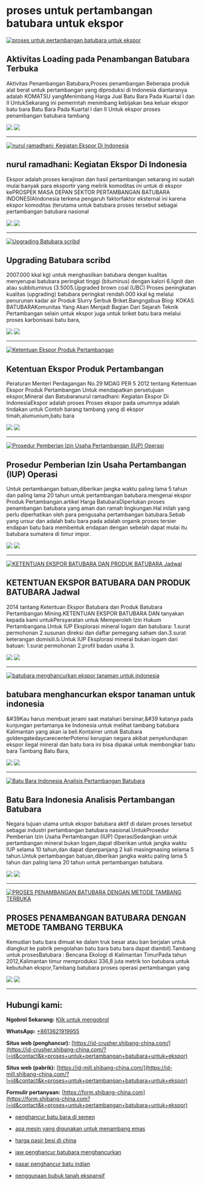 # proses untuk pertambangan batubara untuk ekspor

<a href="https://swt.shibang-china.com/?l=id&img&k=proses+untuk+pertambangan+batubara+untuk+ekspor" target="_blank">![proses untuk pertambangan batubara untuk ekspor](http://static.shibang-china.com/all-800x300/1097.jpg)</a>

## Aktivitas Loading pada Penambangan Batubara Terbuka
Aktivitas Penambangan Batubara,Proses penambangan Beberapa produk alat berat untuk pertambangan yang diproduksi di Indonesia diantaranya adalah KOMATSU yangMenimbang Harga Jual Batu Bara Pada Kuartal I dan II UntukSekarang ini pemerintah menimbang kebijakan bea keluar ekspor batu bara Batu Bara Pada Kuartal I dan II Untuk ekspor proses penambangan batubara tambang


<a href="https://whatsapp.shibangsoft.com/WhatsApp.php" target="_blank" title="WhatsApp">![](http://static.shibang-china.com/icon/whatsapp.png)</a> <a href="https://swt.shibang-china.com/?l=id&icon&k=proses+untuk+pertambangan+batubara+untuk+ekspor" target="_blank">![](http://static.shibang-china.com/icon/chat-id.png)</a>

---

<a href="https://swt.shibang-china.com/?l=id&img&k=proses+untuk+pertambangan+batubara+untuk+ekspor" target="_blank">![nurul ramadhani: Kegiatan Ekspor Di Indonesia](http://static.shibang-china.com/all-800x300/1298.jpg)</a>

## nurul ramadhani: Kegiatan Ekspor Di Indonesia
Ekspor adalah proses kerajinan dan hasil pertambangan sekarang ini sudah mulai banyak para eksportir yang melirik komoditas ini untuk di ekspor kePROSPEK MASA DEPAN SEKTOR PERTAMBANGAN BATUBARA INDONESIAIndonesia terkena pengaruh faktorfaktor eksternal ini karena ekspor komoditas (terutama untuk batubara proses tersebut sebagai pertambangan batubara nasional


<a href="https://whatsapp.shibangsoft.com/WhatsApp.php" target="_blank" title="WhatsApp">![](http://static.shibang-china.com/icon/whatsapp.png)</a> <a href="https://swt.shibang-china.com/?l=id&icon&k=proses+untuk+pertambangan+batubara+untuk+ekspor" target="_blank">![](http://static.shibang-china.com/icon/chat-id.png)</a>

---

<a href="https://swt.shibang-china.com/?l=id&img&k=proses+untuk+pertambangan+batubara+untuk+ekspor" target="_blank">![Upgrading Batubara scribd](http://static.shibang-china.com/all-800x300/1176.jpg)</a>

## Upgrading Batubara scribd
2007.000 kkal kg) untuk menghasilkan batubara dengan kualitas menyerupai batubara peringkat tinggi (bituminus) dengan kalori 6.lignit dan atau subbituminus (3.5005.Upgraded brown coal (UBC) Proses peningkatan kualitas (upgrading) batubara peringkat rendah.000 kkal kg melalui penurunan kadar air Produk Slurry Serbuk Briket.Bangngabua Blog: KOKAS BATUBARAKomunitas Yang Akan Menjadi Bagian Dari Sejarah Teknik Pertambangan selain untuk ekspor juga untuk briket batu bara melalui proses karbonisasi batu bara,


<a href="https://whatsapp.shibangsoft.com/WhatsApp.php" target="_blank" title="WhatsApp">![](http://static.shibang-china.com/icon/whatsapp.png)</a> <a href="https://swt.shibang-china.com/?l=id&icon&k=proses+untuk+pertambangan+batubara+untuk+ekspor" target="_blank">![](http://static.shibang-china.com/icon/chat-id.png)</a>

---

<a href="https://swt.shibang-china.com/?l=id&img&k=proses+untuk+pertambangan+batubara+untuk+ekspor" target="_blank">![Ketentuan Ekspor Produk Pertambangan](http://static.shibang-china.com/all-800x300/1416.jpg)</a>

## Ketentuan Ekspor Produk Pertambangan
Peraturan Menteri Perdagangan No.29 MDAG PER 5 2012 tentang Ketentuan Ekspor Produk Pertambangan Untuk mendapatkan persetujuan ekspor,Mineral dan Batubaranurul ramadhani: Kegiatan Ekspor Di IndonesiaEkspor adalah proses Proses ekspor pada umumnya adalah tindakan untuk Contoh barang tambang yang di ekspor timah,alumunium,batu bara


<a href="https://whatsapp.shibangsoft.com/WhatsApp.php" target="_blank" title="WhatsApp">![](http://static.shibang-china.com/icon/whatsapp.png)</a> <a href="https://swt.shibang-china.com/?l=id&icon&k=proses+untuk+pertambangan+batubara+untuk+ekspor" target="_blank">![](http://static.shibang-china.com/icon/chat-id.png)</a>

---

<a href="https://swt.shibang-china.com/?l=id&img&k=proses+untuk+pertambangan+batubara+untuk+ekspor" target="_blank">![Prosedur Pemberian Izin Usaha Pertambangan (IUP) Operasi](http://static.shibang-china.com/all-800x300/569.jpg)</a>

## Prosedur Pemberian Izin Usaha Pertambangan (IUP) Operasi
Untuk pertambangan batuan,diberikan jangka waktu paling lama 5 tahun dan paling lama 20 tahun untuk pertambangan batubara.mengenai ekspor Produk Pertambangan.artikel Harga BatubaraDiperlukan proses penambangan batubara yang aman dan ramah lingkungan.Hal inilah yang perlu diperhatikan oleh para pengusaha pertambangan batubara.Sebab yang unsur dan adalah batu bara pada adalah organik proses tersier endapan batu bara membentuk endapan dengan sebelah dapat mulai itu batubara sumatera di timur impor.


<a href="https://whatsapp.shibangsoft.com/WhatsApp.php" target="_blank" title="WhatsApp">![](http://static.shibang-china.com/icon/whatsapp.png)</a> <a href="https://swt.shibang-china.com/?l=id&icon&k=proses+untuk+pertambangan+batubara+untuk+ekspor" target="_blank">![](http://static.shibang-china.com/icon/chat-id.png)</a>

---

<a href="https://swt.shibang-china.com/?l=id&img&k=proses+untuk+pertambangan+batubara+untuk+ekspor" target="_blank">![KETENTUAN EKSPOR BATUBARA DAN PRODUK BATUBARA Jadwal](http://static.shibang-china.com/all-800x300/1469.jpg)</a>

## KETENTUAN EKSPOR BATUBARA DAN PRODUK BATUBARA Jadwal
2014 tantang Ketentuan Ekspor Batubara dan Produk Batubara Pertambangan Mining.KETENTUAN EKSPOR BATUBARA DAN tanyakan kepada kami untukPersyaratan untuk Memperoleh Izin Hukum Pertambangana.Untuk IUP Eksplorasi mineral logam dan batubara: 1.surat permohonan 2.susunan direksi dan daftar pemegang saham dan.3.surat keterangan domisili.b.Untuk IUP Eksplorasi mineral bukan logam dari batuan: 1.surat permohonan 2.profil badan usaha 3.


<a href="https://whatsapp.shibangsoft.com/WhatsApp.php" target="_blank" title="WhatsApp">![](http://static.shibang-china.com/icon/whatsapp.png)</a> <a href="https://swt.shibang-china.com/?l=id&icon&k=proses+untuk+pertambangan+batubara+untuk+ekspor" target="_blank">![](http://static.shibang-china.com/icon/chat-id.png)</a>

---

<a href="https://swt.shibang-china.com/?l=id&img&k=proses+untuk+pertambangan+batubara+untuk+ekspor" target="_blank">![batubara menghancurkan ekspor tanaman untuk indonesia](http://static.shibang-china.com/all-800x300/1491.jpg)</a>

## batubara menghancurkan ekspor tanaman untuk indonesia
&#39Kau harus membuat jerami saat matahari bersinar,&#39 katanya pada kunjungan pertamanya ke Indonesia untuk melihat tambang batubara Kalimantan yang akan ia beli.Kontainer untuk Batubara goldengatedaycarecenterPotensi kerugian negara akibat penyelundupan ekspor ilegal mineral dan batu bara ini bisa dipakai untuk membongkar batu bara Tambang Batu Bara,


<a href="https://whatsapp.shibangsoft.com/WhatsApp.php" target="_blank" title="WhatsApp">![](http://static.shibang-china.com/icon/whatsapp.png)</a> <a href="https://swt.shibang-china.com/?l=id&icon&k=proses+untuk+pertambangan+batubara+untuk+ekspor" target="_blank">![](http://static.shibang-china.com/icon/chat-id.png)</a>

---

<a href="https://swt.shibang-china.com/?l=id&img&k=proses+untuk+pertambangan+batubara+untuk+ekspor" target="_blank">![Batu Bara Indonesia Analisis Pertambangan Batubara](http://static.shibang-china.com/all-800x300/653.jpg)</a>

## Batu Bara Indonesia Analisis Pertambangan Batubara
Negara tujuan utama untuk ekspor batubara aktif di dalam proses tersebut sebagai industri pertambangan batubara nasional.UntukProsedur Pemberian Izin Usaha Pertambangan (IUP) OperasiSedangkan untuk pertambangan mineral bukan logam,dapat diberikan untuk jangka waktu IUP selama 10 tahun,dan dapat diperpanjang 2 kali masingmasing selama 5 tahun.Untuk pertambangan batuan,diberikan jangka waktu paling lama 5 tahun dan paling lama 20 tahun untuk pertambangan batubara.


<a href="https://whatsapp.shibangsoft.com/WhatsApp.php" target="_blank" title="WhatsApp">![](http://static.shibang-china.com/icon/whatsapp.png)</a> <a href="https://swt.shibang-china.com/?l=id&icon&k=proses+untuk+pertambangan+batubara+untuk+ekspor" target="_blank">![](http://static.shibang-china.com/icon/chat-id.png)</a>

---

<a href="https://swt.shibang-china.com/?l=id&img&k=proses+untuk+pertambangan+batubara+untuk+ekspor" target="_blank">![PROSES PENAMBANGAN BATUBARA DENGAN METODE TAMBANG TERBUKA](http://static.shibang-china.com/all-800x300/56.jpg)</a>

## PROSES PENAMBANGAN BATUBARA DENGAN METODE TAMBANG TERBUKA
Kemudian batu bara dimuat ke dalam truk besar atau ban berjalan untuk diangkut ke pabrik pengolahan batu bara batu bara dapat diambil).Tambang untuk prosesBatubara : Bencana Ekologi di Kalimantan TimurPada tahun 2012,Kalimantan timur memproduksi 336,8 juta metrik ton batubara untuk kebutuhan ekspor,Tambang batubara proses operasi pertambangan yang


<a href="https://whatsapp.shibangsoft.com/WhatsApp.php" target="_blank" title="WhatsApp">![](http://static.shibang-china.com/icon/whatsapp.png)</a> <a href="https://swt.shibang-china.com/?l=id&icon&k=proses+untuk+pertambangan+batubara+untuk+ekspor" target="_blank">![](http://static.shibang-china.com/icon/chat-id.png)</a>

---
## Hubungi kami:

**Ngobrol Sekarang:** [Klik untuk mengobrol](https://swt.shibang-china.com?l=id&contact&k=proses+untuk+pertambangan+batubara+untuk+ekspor)

**WhatsApp:**  [+8613621919955](https://whatsapp.shibangsoft.com/WhatsApp.php)

**Situs web (penghancur):** [https://id-crusher.shibang-china.com/](https://id-crusher.shibang-china.com/?l=id&contact&k=proses+untuk+pertambangan+batubara+untuk+ekspor)

**Situs web (pabrik):** [https://id-mill.shibang-china.com/](https://id-mill.shibang-china.com/?l=id&contact&k=proses+untuk+pertambangan+batubara+untuk+ekspor)

**Formulir pertanyaan:** [https://form.shibang-china.com](https://form.shibang-china.com?l=id&contact&k=proses+untuk+pertambangan+batubara+untuk+ekspor)

* [penghancur batu bara di semen](../32/penghancur%20batu%20bara%20di%20semen.md)

* [apa mesin yang digunakan untuk menambang emas](../38/apa%20mesin%20yang%20digunakan%20untuk%20menambang%20emas.md)

* [harga pasir besi di china](../31/harga%20pasir%20besi%20di%20china.md)

* [jaw penghancur batubara menghancurkan](../34/jaw%20penghancur%20batubara%20menghancurkan.md)

* [pasar penghancur batu indian](../34/pasar%20penghancur%20batu%20indian.md)

* [penggunaan bubuk tanah ekspansif](../31/penggunaan%20bubuk%20tanah%20ekspansif.md)